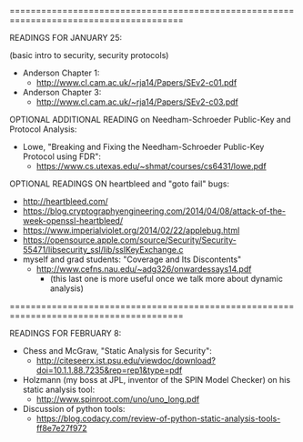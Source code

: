 =======================================================================================

READINGS FOR JANUARY 25:

(basic intro to security, security protocols)

- Anderson Chapter 1:
  - http://www.cl.cam.ac.uk/~rja14/Papers/SEv2-c01.pdf
- Anderson Chapter 3:
  - http://www.cl.cam.ac.uk/~rja14/Papers/SEv2-c03.pdf

OPTIONAL ADDITIONAL READING on Needham-Schroeder Public-Key and Protocol Analysis:

- Lowe, "Breaking and Fixing the Needham-Schroeder Public-Key Protocol using FDR":
  - https://www.cs.utexas.edu/~shmat/courses/cs6431/lowe.pdf

OPTIONAL READINGS ON heartbleed and "goto fail" bugs:
- http://heartbleed.com/
- https://blog.cryptographyengineering.com/2014/04/08/attack-of-the-week-openssl-heartbleed/
- https://www.imperialviolet.org/2014/02/22/applebug.html
- https://opensource.apple.com/source/Security/Security-55471/libsecurity_ssl/lib/sslKeyExchange.c
- myself and grad students: "Coverage and Its Discontents"
  - http://www.cefns.nau.edu/~adg326/onwardessays14.pdf
    - (this last one is more useful once we talk more about dynamic analysis)

=======================================================================================

READINGS FOR FEBRUARY 8:

- Chess and McGraw, "Static Analysis for Security":
  - http://citeseerx.ist.psu.edu/viewdoc/download?doi=10.1.1.88.7235&rep=rep1&type=pdf
- Holzmann (my boss at JPL, inventor of the SPIN Model Checker) on his static analysis tool:
  - http://www.spinroot.com/uno/uno_long.pdf
- Discussion of python tools:
  - https://blog.codacy.com/review-of-python-static-analysis-tools-ff8e7e27f972
